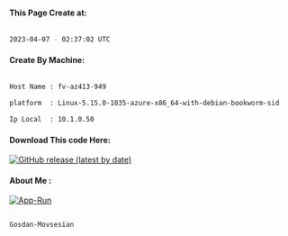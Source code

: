 
   
#### This Page Create at:

```bash

2023-04-07 - 02:37:02 UTC

```

#### Create By Machine:

```bash

Host Name : fv-az413-949

platform  : Linux-5.15.0-1035-azure-x86_64-with-debian-bookworm-sid

Ip Local  : 10.1.0.50

```
#### Download This code Here:

[![GitHub release (latest by date)](https://img.shields.io/github/v/release/Gosdan-Movsesian/Gosdan?style=for-the-badge&label=Download)](https://github.com/Gosdan-Movsesian/Gosdan/releases) 

</p> 

#### About Me :

[![App-Run](https://github.com/Gosdan-Movsesian/Gosdan/actions/workflows/App-Run.yml/badge.svg)](https://github.com/Gosdan-Movsesian/Gosdan/actions/workflows/App-Run.yml)

```bash

Gosdan-Movsesian

```


